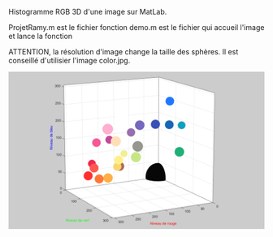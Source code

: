 Histogramme RGB 3D d'une image sur MatLab.

ProjetRamy.m est le fichier fonction
demo.m est le fichier qui accueil l'image et lance la fonction

ATTENTION, la résolution d'image change la taille des sphères.
Il est conseillé d'utilisier l'image color.jpg.

![alt text](https://github.com/RamyEB/matlab-histogramme-rgb/blob/master/matlab.png)
